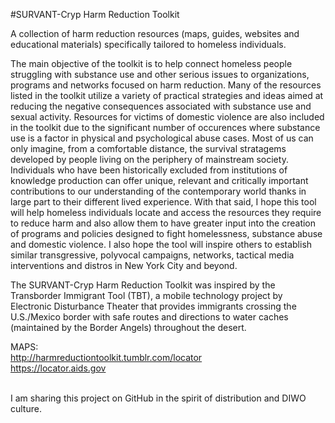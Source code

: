 #SURVANT-Cryp Harm Reduction Toolkit

A collection of harm reduction resources (maps, guides, websites and educational materials) specifically tailored to homeless individuals.<br>

The main objective of the toolkit is to help connect homeless people struggling with substance use and other serious issues to organizations, programs and networks focused on harm reduction. Many of the resources listed in the toolkit utilize a variety of practical strategies and ideas aimed at reducing the negative consequences associated with substance use and sexual activity. Resources for victims of domestic violence are also included in the toolkit due to the significant number of occurences where substance use is a factor in physical and psychological abuse cases. Most of us can only imagine, from a comfortable distance, the survival stratagems developed by people living on the periphery of mainstream society. Individuals who have been historically excluded from institutions of knowledge production can offer unique, relevant and critically important contributions to our understanding of the contemporary world thanks in large part to their different lived experience. With that said, I hope this tool will help homeless individuals locate and access the resources they require to reduce harm and also allow them to have greater input into the creation of programs and policies designed to fight homelessness, substance abuse and domestic violence. I also hope the tool will inspire others to establish similar transgressive, polyvocal campaigns, networks, tactical media interventions and distros in New York City and beyond.<br>

The SURVANT-Cryp Harm Reduction Toolkit was inspired by the Transborder Immigrant Tool (TBT), a mobile technology project by Electronic Disturbance Theater that provides immigrants crossing the U.S./Mexico border with safe routes and directions to water caches (maintained by the Border Angels) throughout the desert.<br>

MAPS:<br>
http://harmreductiontoolkit.tumblr.com/locator<br>
https://locator.aids.gov<br><br>

I am sharing this project on GitHub in the spirit of distribution and DIWO culture.




